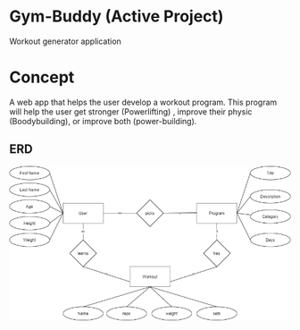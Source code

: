 # Gym-Buddy (Active Project)
Workout generator application

# Concept 
A web app that helps the user develop a workout program. This program will help the user get stronger (Powerlifting) , improve their physic (Boodybuilding), or improve both (power-building).

## ERD
 ![Test Image 1](https://github.com/One-create5/Gym-Buddy/blob/main/Database/ERD%20diagram.png)
